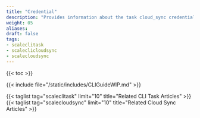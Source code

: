 ```yaml
---
title: "Credential"
description: "Provides information about the task cloud_sync credential namespace in the TrueNAS CLI. Includes command syntax and common commands."
weight: 05
aliases:
draft: false
tags:
- scaleclitask
- scaleclicloudsync
- scalecloudsync
---
```


{{< toc >}}

{{< include file="/static/includes/CLIGuideWIP.md" >}}

{{< taglist tag="scaleclitask" limit="10" title="Related CLI Task Articles" >}}
{{< taglist tag="scalecloudsync" limit="10" title="Related Cloud Sync Articles" >}}